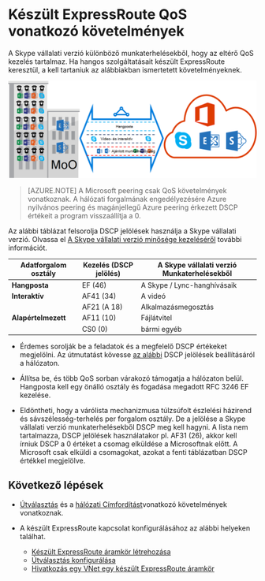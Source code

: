 <properties
   pageTitle="Készült ExpressRoute QoS követelményei |} Microsoft Azure"
   description="Ez az oldal beállításáról és kezeléséről QoS készült ExpressRoute áramkörök részletes követelményeket ismerteti."
   documentationCenter="na"
   services="expressroute"
   authors="cherylmc"
   manager="carmonm"
   editor=""/>
<tags
   ms.service="expressroute"
   ms.devlang="na"
   ms.topic="get-started-article"
   ms.tgt_pltfrm="na"
   ms.workload="infrastructure-services"
   ms.date="10/10/2016"
   ms.author="cherylmc"/>

# <a name="expressroute-qos-requirements"></a>Készült ExpressRoute QoS vonatkozó követelmények

A Skype vállalati verzió különböző munkaterhelésekből, hogy az eltérő QoS kezelés tartalmaz. Ha hangos szolgáltatásait készült ExpressRoute keresztül, a kell tartaniuk az alábbiakban ismertetett követelményeknek.

![](./media/expressroute-qos/expressroute-qos.png)

>[AZURE.NOTE] A Microsoft peering csak QoS követelmények vonatkoznak. A hálózati forgalmának engedélyezésére Azure nyilvános peering és magánjellegű Azure peering érkezett DSCP értékeit a program visszaállítja a 0. 

Az alábbi táblázat felsorolja DSCP jelölések használja a Skype vállalati verzió. Olvassa el [A Skype vállalati verzió minősége kezeléséről](https://technet.microsoft.com/library/gg405409.aspx) további információt.

| **Adatforgalom osztály** | **Kezelés (DSCP jelölés)** | **A Skype vállalati verzió Munkaterhelésekből** |
|---|---|---|
| **Hangposta** | EF (46) | A Skype / Lync-hanghívásaik |
| **Interaktív** | AF41 (34) | A videó |
|   | AF21 (A 18) | Alkalmazásmegosztás | 
| **Alapértelmezett** | AF11 (10) | Fájlátvitel|
|   | CS0 (0) | bármi egyéb| 


- Érdemes sorolják be a feladatok és a megfelelő DSCP értékeket megjelölni. Az útmutatást kövesse [az alábbi](https://technet.microsoft.com/library/gg405409.aspx) DSCP jelölések beállításáról a hálózaton.

- Állítsa be, és több QoS sorban várakozó támogatja a hálózaton belül. Hangposta kell egy önálló osztály és fogadása megadott RFC 3246 EF kezelése. 

- Eldöntheti, hogy a várólista mechanizmusa túlzsúfolt észlelési házirend és sávszélesség-terhelés per forgalom osztály. De a jelölése a Skype vállalati verzió munkaterhelésekből DSCP meg kell hagyni. A lista nem tartalmazza, DSCP jelölések használatakor pl. AF31 (26), akkor kell írniuk DSCP a 0 értéket a csomag elküldése a Microsoftnak előtt. A Microsoft csak elküldi a csomagokat, azokat a fenti táblázatban DSCP értékkel megjelölve. 

## <a name="next-steps"></a>Következő lépések

- [Útválasztás](expressroute-routing.md) és a [hálózati Címfordítást](expressroute-nat.md)vonatkozó követelmények vonatkoznak.
- A készült ExpressRoute kapcsolat konfigurálásához az alábbi helyeken találhat.

    - [Készült ExpressRoute áramkör létrehozása](expressroute-howto-circuit-classic.md)
    - [Útválasztás konfigurálása](expressroute-howto-routing-classic.md)
    - [Hivatkozás egy VNet egy készült ExpressRoute áramkör](expressroute-howto-linkvnet-classic.md)
